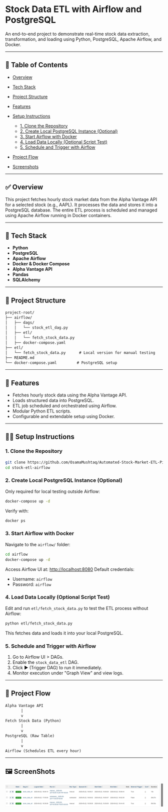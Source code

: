 # Stock Data ETL with Airflow and PostgreSQL

An end-to-end project to demonstrate real-time stock data extraction, transformation, and loading using Python, PostgreSQL, Apache Airflow, and Docker.

---

## 📌 Table of Contents

* [Overview](#overview)
* [Tech Stack](#tech-stack)
* [Project Structure](#project-structure)
* [Features](#features)
* [Setup Instructions](#setup-instructions)

  * [1. Clone the Repository](#1-clone-the-repository)
  * [2. Create Local PostgreSQL Instance (Optional)](#2-create-local-postgresql-instance-optional)
  * [3. Start Airflow with Docker](#3-start-airflow-with-docker)
  * [4. Load Data Locally (Optional Script Test)](#4-load-data-locally-optional-script-test)
  * [5. Schedule and Trigger with Airflow](#5-schedule-and-trigger-with-airflow)
* [Project Flow](#project-flow)
* [Screenshots](#screenshots)


---

## ✅ Overview

This project fetches hourly stock market data from the Alpha Vantage API for a selected stock (e.g., AAPL). It processes the data and stores it into a PostgreSQL database. The entire ETL process is scheduled and managed using Apache Airflow running in Docker containers.

---

## 🧰 Tech Stack

* **Python**
* **PostgreSQL**
* **Apache Airflow**
* **Docker & Docker Compose**
* **Alpha Vantage API**
* **Pandas**
* **SQLAlchemy**

---

## 📁 Project Structure

```
project-root/
├── airflow/
│   ├── dags/
│   │   └── stock_etl_dag.py
│   ├── etl/
│   │   └── fetch_stock_data.py
│   ├── docker-compose.yaml
├── etl/
│   └── fetch_stock_data.py      # Local version for manual testing
├── README.md
└── docker-compose.yaml         # PostgreSQL setup
```

---

## 🌟 Features

* Fetches hourly stock data using the Alpha Vantage API.
* Loads structured data into PostgreSQL.
* ETL job scheduled and orchestrated using Airflow.
* Modular Python ETL scripts.
* Configurable and extendable setup using Docker.

---

## 🧑‍💻 Setup Instructions

### 1. Clone the Repository

```bash
git clone https://github.com/OsamaMushtaq/Automated-Stock-Market-ETL-Pipeline-with-Airflow-and-PostgreSQL.git
cd stock-etl-airflow
```

### 2. Create Local PostgreSQL Instance (Optional)

Only required for local testing outside Airflow:

```bash
docker-compose up -d
```

Verify with:

```bash
docker ps
```

### 3. Start Airflow with Docker

Navigate to the `airflow/` folder:

```bash
cd airflow
docker-compose up -d
```

Access Airflow UI at: [http://localhost:8080](http://localhost:8080)
Default credentials:

* Username: `airflow`
* Password: `airflow`

### 4. Load Data Locally (Optional Script Test)

Edit and run `etl/fetch_stock_data.py` to test the ETL process without Airflow:

```bash
python etl/fetch_stock_data.py
```

This fetches data and loads it into your local PostgreSQL.

### 5. Schedule and Trigger with Airflow

1. Go to Airflow UI > DAGs.
2. Enable the `stock_data_etl` DAG.
3. Click ▶️ (Trigger DAG) to run it immediately.
4. Monitor execution under "Graph View" and view logs.

---

## 🔁 Project Flow

```text
Alpha Vantage API
       |
       v
Fetch Stock Data (Python)
       |
       v
PostgreSQL (Raw Table)
       |
       v
Airflow (Schedules ETL every hour)
```

---

## 🖼️ ScreenShots
![Airflow DAG](./screenshot/airflow_dags.png)

